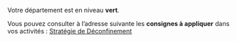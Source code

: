 <p class="couleur couleur-vert">
    Votre département est en niveau <strong>vert</strong>.
</p>

Vous pouvez consulter à l’adresse suivante les **consignes
à appliquer** dans vos activités :
[Stratégie de Déconfinement](https://www.gouvernement.fr/info-coronavirus/strategie-de-deconfinement)
